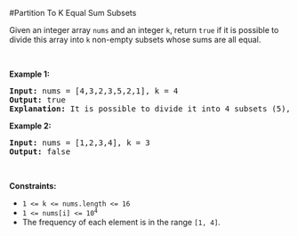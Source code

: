 #Partition To K Equal Sum Subsets
<p>Given an integer array <code>nums</code> and an integer <code>k</code>, return <code>true</code> if it is possible to divide this array into <code>k</code> non-empty subsets whose sums are all equal.</p>
<p> </p>
<p><strong class="example">Example 1:</strong></p>
<pre><strong>Input:</strong> nums = [4,3,2,3,5,2,1], k = 4
<strong>Output:</strong> true
<strong>Explanation:</strong> It is possible to divide it into 4 subsets (5), (1, 4), (2,3), (2,3) with equal sums.
</pre>
<p><strong class="example">Example 2:</strong></p>
<pre><strong>Input:</strong> nums = [1,2,3,4], k = 3
<strong>Output:</strong> false
</pre>
<p> </p>
<p><strong>Constraints:</strong></p>
<ul>
<li><code>1 &lt;= k &lt;= nums.length &lt;= 16</code></li>
<li><code>1 &lt;= nums[i] &lt;= 10<sup>4</sup></code></li>
<li>The frequency of each element is in the range <code>[1, 4]</code>.</li>
</ul>
